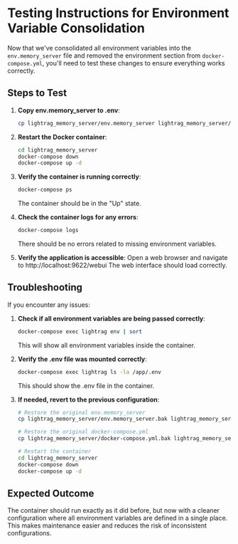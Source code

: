 # Testing Instructions for Environment Variable Consolidation

Now that we've consolidated all environment variables into the `env.memory_server` file and removed the environment section from `docker-compose.yml`, you'll need to test these changes to ensure everything works correctly.

## Steps to Test

1. **Copy env.memory_server to .env**:
   ```bash
   cp lightrag_memory_server/env.memory_server lightrag_memory_server/.env
   ```

2. **Restart the Docker container**:
   ```bash
   cd lightrag_memory_server
   docker-compose down
   docker-compose up -d
   ```

3. **Verify the container is running correctly**:
   ```bash
   docker-compose ps
   ```
   The container should be in the "Up" state.

4. **Check the container logs for any errors**:
   ```bash
   docker-compose logs
   ```
   There should be no errors related to missing environment variables.

5. **Verify the application is accessible**:
   Open a web browser and navigate to http://localhost:9622/webui
   The web interface should load correctly.

## Troubleshooting

If you encounter any issues:

1. **Check if all environment variables are being passed correctly**:
   ```bash
   docker-compose exec lightrag env | sort
   ```
   This will show all environment variables inside the container.

2. **Verify the .env file was mounted correctly**:
   ```bash
   docker-compose exec lightrag ls -la /app/.env
   ```
   This should show the .env file in the container.

3. **If needed, revert to the previous configuration**:
   ```bash
   # Restore the original env.memory_server
   cp lightrag_memory_server/env.memory_server.bak lightrag_memory_server/env.memory_server
   
   # Restore the original docker-compose.yml
   cp lightrag_memory_server/docker-compose.yml.bak lightrag_memory_server/docker-compose.yml
   
   # Restart the container
   cd lightrag_memory_server
   docker-compose down
   docker-compose up -d
   ```

## Expected Outcome

The container should run exactly as it did before, but now with a cleaner configuration where all environment variables are defined in a single place. This makes maintenance easier and reduces the risk of inconsistent configurations.